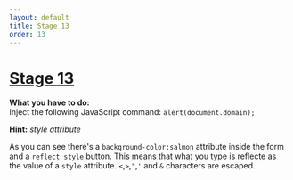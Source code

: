 ```yaml
---
layout: default
title: Stage 13
order: 13
---
```


# [Stage 13](https://xss-quiz.int21h.jp/stage13_0.php)

**What you have to do:**  
Inject the following JavaScript command: `alert(document.domain);`

**Hint:** *style attribute*

As you can see there's a `background-color:salmon` attribute inside the form and a `reflect style` button. This means that what you type is reflecte as the value of a `style` attribute. `<`,`>`,`"`,`'` and `&` characters are escaped.